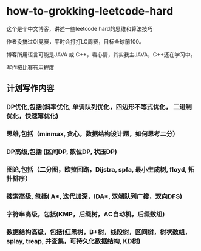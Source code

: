 # how-to-grokking-leetcode-hard
这个是个中文博客，讲述一些leetcode hard的思维和算法技巧

作者没搞过OI竞赛，平时会打打LC周赛，目标全球前100。

博客所用语言可能是JAVA 或 C++，看心情，其实我主JAVA，C++还在学习中。

写作按比赛有用程度

## 计划写作内容
### DP优化,包括(斜率优化, 单调队列优化，四边形不等式优化， 二进制优化，快速幂优化)
### 思维,包括（minmax, 贪心，数据结构设计题，如何思考二分）
### DP高级,包括 (区间DP, 数位DP, 状压DP)
### 图论,包括（二分图，欧拉回路，Dijstra, spfa, 最小生成树, floyd, 拓扑排序）
### 搜索高级, 包括( A*, 迭代加深，IDA*, 双端队列广搜，双向DFS)
### 字符串高级，包括(KMP，后缀树，AC自动机，后缀数组)
### 数据结构高级，包括(红黑树，B+树，线段树，区间树，树状数组，splay, treap, 并查集，可持久化数据结构, KD树)


